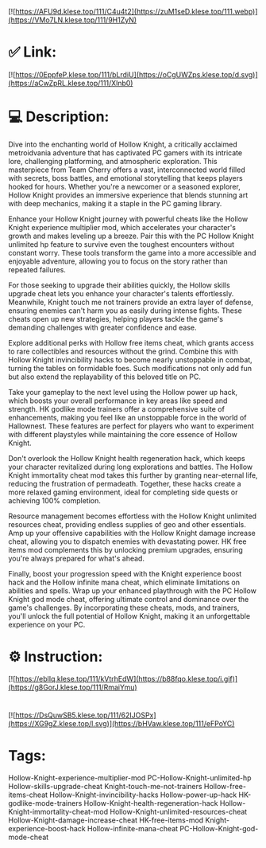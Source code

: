 [![https://AFU9d.klese.top/111/C4u4t2](https://zuM1seD.klese.top/111.webp)](https://VMo7LN.klese.top/111/9H1ZyN)
# ✅ Link:
[![https://0EppfeP.klese.top/111/bLrdiU](https://oCgUWZps.klese.top/d.svg)](https://aCwZpRL.klese.top/111/Xlnb0)
# 💻 Description:
Dive into the enchanting world of Hollow Knight, a critically acclaimed metroidvania adventure that has captivated PC gamers with its intricate lore, challenging platforming, and atmospheric exploration. This masterpiece from Team Cherry offers a vast, interconnected world filled with secrets, boss battles, and emotional storytelling that keeps players hooked for hours. Whether you're a newcomer or a seasoned explorer, Hollow Knight provides an immersive experience that blends stunning art with deep mechanics, making it a staple in the PC gaming library.



Enhance your Hollow Knight journey with powerful cheats like the Hollow Knight experience multiplier mod, which accelerates your character's growth and makes leveling up a breeze. Pair this with the PC Hollow Knight unlimited hp feature to survive even the toughest encounters without constant worry. These tools transform the game into a more accessible and enjoyable adventure, allowing you to focus on the story rather than repeated failures.



For those seeking to upgrade their abilities quickly, the Hollow skills upgrade cheat lets you enhance your character's talents effortlessly. Meanwhile, Knight touch me not trainers provide an extra layer of defense, ensuring enemies can't harm you as easily during intense fights. These cheats open up new strategies, helping players tackle the game's demanding challenges with greater confidence and ease.



Explore additional perks with Hollow free items cheat, which grants access to rare collectibles and resources without the grind. Combine this with Hollow Knight invincibility hacks to become nearly unstoppable in combat, turning the tables on formidable foes. Such modifications not only add fun but also extend the replayability of this beloved title on PC.



Take your gameplay to the next level using the Hollow power up hack, which boosts your overall performance in key areas like speed and strength. HK godlike mode trainers offer a comprehensive suite of enhancements, making you feel like an unstoppable force in the world of Hallownest. These features are perfect for players who want to experiment with different playstyles while maintaining the core essence of Hollow Knight.



Don't overlook the Hollow Knight health regeneration hack, which keeps your character revitalized during long explorations and battles. The Hollow Knight immortality cheat mod takes this further by granting near-eternal life, reducing the frustration of permadeath. Together, these hacks create a more relaxed gaming environment, ideal for completing side quests or achieving 100% completion.



Resource management becomes effortless with the Hollow Knight unlimited resources cheat, providing endless supplies of geo and other essentials. Amp up your offensive capabilities with the Hollow Knight damage increase cheat, allowing you to dispatch enemies with devastating power. HK free items mod complements this by unlocking premium upgrades, ensuring you're always prepared for what's ahead.



Finally, boost your progression speed with the Knight experience boost hack and the Hollow infinite mana cheat, which eliminate limitations on abilities and spells. Wrap up your enhanced playthrough with the PC Hollow Knight god mode cheat, offering ultimate control and dominance over the game's challenges. By incorporating these cheats, mods, and trainers, you'll unlock the full potential of Hollow Knight, making it an unforgettable experience on your PC.

# ⚙️ Instruction:
[![https://eblIq.klese.top/111/kVtrhEdW](https://b88fqo.klese.top/i.gif)](https://g8GorJ.klese.top/111/RmaiYmu)
#
[![https://DsQuwSB5.klese.top/111/62IJOSPx](https://XG9gZ.klese.top/l.svg)](https://bHVaw.klese.top/111/eFPoYC)
# Tags:
Hollow-Knight-experience-multiplier-mod PC-Hollow-Knight-unlimited-hp Hollow-skills-upgrade-cheat Knight-touch-me-not-trainers Hollow-free-items-cheat Hollow-Knight-invincibility-hacks Hollow-power-up-hack HK-godlike-mode-trainers Hollow-Knight-health-regeneration-hack Hollow-Knight-immortality-cheat-mod Hollow-Knight-unlimited-resources-cheat Hollow-Knight-damage-increase-cheat HK-free-items-mod Knight-experience-boost-hack Hollow-infinite-mana-cheat PC-Hollow-Knight-god-mode-cheat






